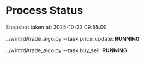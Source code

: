 # Process Status

Snapshot taken at: 2025-10-22 09:55:00

../wintrd/trade_algo.py --task price_update: **RUNNING**

../wintrd/trade_algo.py --task buy_sell: **RUNNING**

